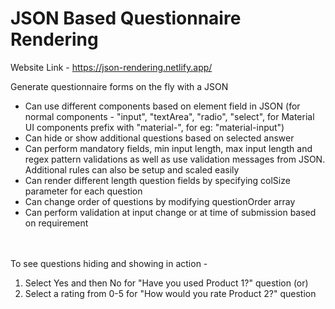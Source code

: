 # JSON Based Questionnaire Rendering

Website Link - https://json-rendering.netlify.app/

Generate questionnaire forms on the fly with a JSON

- Can use different components based on element field in JSON (for normal components - "input", "textArea", "radio", "select", for Material UI components prefix with "material-", for eg: "material-input")
- Can hide or show additional questions based on selected answer
- Can perform mandatory fields, min input length, max input length and regex pattern validations as well as use validation messages from JSON. Additional rules can also be setup and scaled easily
- Can render different length question fields by specifying colSize parameter for each question
- Can change order of questions by modifying questionOrder array
- Can perform validation at input change or at time of submission based on requirement

<br></br>
To see questions hiding and showing in action -
1) Select Yes and then No for "Have you used Product 1?" question (or)
2) Select a rating from 0-5 for "How would you rate Product 2?" question
